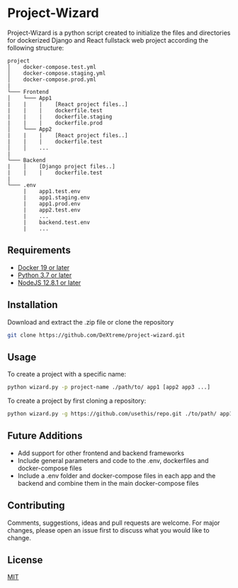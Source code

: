 # Project-Wizard

Project-Wizard is a python script created to initialize the files and directories for dockerized Django and React fullstack web project according the following structure:
```
project
│    docker-compose.test.yml
│    docker-compose.staging.yml
│    docker-compose.prod.yml
|
└─── Frontend
│    └─── App1
|    |    |    [React project files..]
|    |    |    dockerfile.test
|    |    |    dockerfile.staging
|    |    |    dockerfile.prod
│    └─── App2
|    |    |    [React project files..]
|    |    |    dockerfile.test
│    │    ...
|
└─── Backend
|    │    [Django project files..]
|    |    |    dockerfile.test
|
└─── .env
     |    app1.test.env
     |    app1.staging.env
     |    app1.prod.env
     |    app2.test.env
     |    ...
     |    backend.test.env
     |    ...
```

## Requirements
* [Docker 19 or later](https://docs.docker.com/get-docker/)
* [Python 3.7 or later](https://www.python.org/downloads/)
* [NodeJS 12.8.1 or later](https://nodejs.org/en/download/)

## Installation

Download and extract the .zip file or clone the repository
```bash
git clone https://github.com/DeXtreme/project-wizard.git
```

## Usage

To create a project with a specific name:
```bash
python wizard.py -p project-name ./path/to/ app1 [app2 app3 ...] 
```

To create a project by first cloning a repository:
```bash
python wizard.py -g https://github.com/usethis/repo.git ./to/path/ app1 [app2 app3 ...] 
```

## Future Additions

* Add support for other frontend and backend frameworks
* Include general parameters and code to the .env, dockerfiles and docker-compose files
* Include a .env folder and docker-compose files in each app and the backend and combine them in the main docker-compose files


## Contributing
Comments, suggestions, ideas and pull requests are welcome.  For major changes, please open an issue first to discuss what you would like to change.


## License
[MIT](https://choosealicense.com/licenses/mit/)
